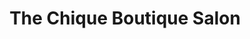 ---
title: "The Chique Boutique Salon"
url: /mount-vernon/the-chique-boutique-salon/
shop: beauty
---